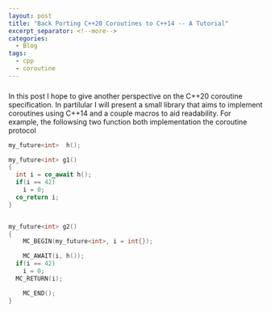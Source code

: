 ```yaml
---
layout: post
title: "Back Porting C++20 Coroutines to C++14 -- A Tutorial"
excerpt_separator: <!--more-->
categories:
  - Blog
tags:
  - cpp
  - coroutine
---
```

### 

In this post I hope to give another perspective on the C++20 coroutine specification. In partilular I will present a small library that aims to implement coroutines using C++14 and a couple macros to aid readability. For example, the followsing two function both implementation the coroutine protocol 
```c++
my_future<int>  h();

my_future<int> g1()
{
  int i = co_await h();
  if(i == 42)
    i = 0;
  co_return i;
}


my_future<int> g2()
{
	MC_BEGIN(my_future<int>, i = int{});

	MC_AWAIT(i, h());
  if(i == 42)
    i = 0;
  MC_RETURN(i);

	MC_END();
}

```
